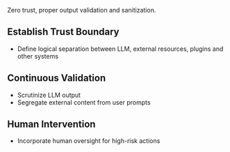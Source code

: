 Zero trust, proper output validation and sanitization.

## Establish Trust Boundary

- Define logical separation between LLM, external resources, plugins and other systems

## Continuous Validation

- Scrutinize LLM output
- Segregate external content from user prompts

## Human Intervention

- Incorporate human oversight for high-risk actions
